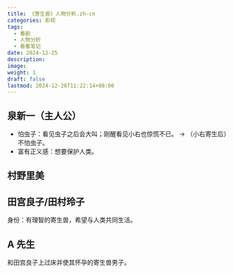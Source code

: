 ```yaml
---
title: 《寄生兽》人物分析.zh-cn
categories: 影视
tags:
  - 番剧
  - 人物分析
  - 看番笔记
date: 2024-12-25
description: 
image: 
weight: 1
draft: false
lastmod: 2024-12-26T11:22:14+08:00
---
```

## 泉新一（主人公）

- 怕虫子：看见虫子之后会大叫；刚醒看见小右也惊慌不已。
	-> 
	（小右寄生后）不怕虫子。
- 富有正义感：想要保护人类。

## 村野里美

## 田宫良子/田村玲子

身份：有理智的寄生兽，希望与人类共同生活。

## A 先生

和田宫良子上过床并使其怀孕的寄生兽男子。
